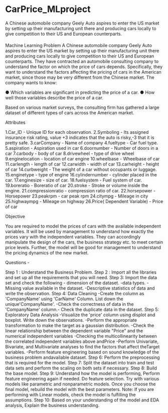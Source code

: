 # CarPrice_MLproject
A Chinese automobile company Geely Auto aspires to enter the US market by setting up their manufacturing unit there and producing cars locally to give competition to their US and European counterparts.


####

Machine Learning
Problem
A Chinese automobile company Geely Auto aspires to enter the US market by setting up their manufacturing unit there and producing cars locally to give competition to their US and European counterparts.
They have contracted an automobile consulting company to understand the factor on which the price of cars depends. Specifically, they want to understand the factors affecting the pricing of cars in the American market, since those may be very different from the Chinese market. The company wants to know:

● Which variables are significant in predicting the price of a car. 
● How well those variables describe the price of a car.

Based on various market surveys, the consulting firm has gathered a large dataset of different types of cars across the American market.

Attributes

1.Car_ID - Unique ID for each observation.
2.Symboling - Its assigned insurance risk rating, value +3 indicates that the auto is risky,-3 that it is pretty safe.
3.carCompany - Name of company
4.fueltype - Car fuel type.
5.aspiration - Aspiration used in car
6.doornumber - Number of doors in a car
7.carbody - body of car
8.drivewheel - type of drive wheel
9.enginelocation - location of car engine
10.wheelbase - Wheelbase of car
11.carlength - length of car
12.carwidth - width of car
13.carheight - height of car
14.curbweight - The weight of a car without occupants or luggage.
15.enginetype - type of engine
16.cylindernumber - cylinder placed in the car.
17.enginesize - size of car.
18.fuelsystem - Fuel system of car.
19.boreratio - Boreratio of car
20.stroke - Stroke or volume inside the engine.
21.compressionratio - compression ratio of car.
22.horsepower - Horsepower
23.peakrpm - car peak rpm
24.citympg - Mileage in city
25.highwaympg - Mileage on highway
26.Price( Dependent Variable) - Price of car


Objective

You are required to model the prices of cars with the available independent variables. It will be used by management to understand how exactly the prices vary with the independent variables. They can accordingly manipulate the design of the cars, the business  strategy etc. to meet certain price levels. Further, the model will be good for management to understand the pricing dynamics of the new market.

Questions -

Step 1 : Understand the Business Problem.
Step 2 : Import all the libraries and set up all the requirements that you will need.
Step 3: Import the data set and check the following - dimension of the dataset.
          -data types.
          -Missing value available in the dataset.
          -Descriptive statistics of data and write the observation.
Step 4: Data Cleaning
          -Create the column as 'CompanyName' using 'CarName' Column. List down the unique'CompanyName'.
          -Check the correctness of data in the 'CompanyName' column.- Check the duplicate data in the dataset.
Step 5: Exploratory Data Analysis
          -Visualize the 'price' column using displot and boxplot. Write down the observations.
          -Perform the appropriate transformation to make the target as a gaussian distribution.
          -Check the linear relationship between the dependent variable "Price" and the numerical
          independent variables
          -Checking the multicollinearity between the correlated independent variables above andPrice
          -Perform Univariate, Bivariate, and Multivariate analyses to find the factors that affect theTarget variables.
          -Perform feature engineering based on sound knowledge of the business problem andavailable dataset.
Step 6: Perform the preprocessing that is required for the model.
Step 7: Split the dataset into train and test data sets and perform the scaling on both sets if necessary.
Step 8: Build the base model.
Step 9: Understand how the model is performing, Perform feature engineering again if needed. Do feature selection. Try with various models like parametric and nonparametric models. Once you choose the final model, rebuild the model with the best parameters.
          Note: If you are performing with Linear models, check the model is fulfilling the assumptions.
Step 10: Based on your understanding of the model and EDA analysis, Explain the business understanding.
